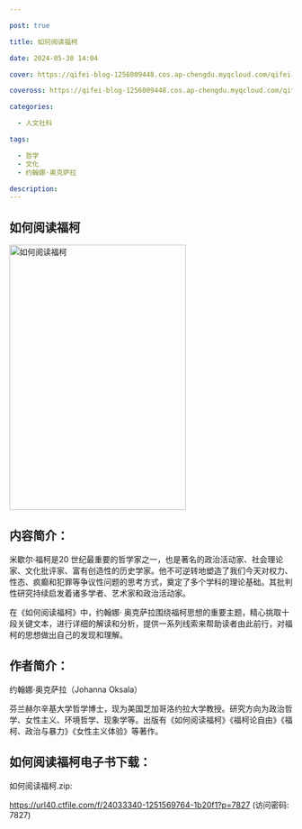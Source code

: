 ```yaml
---

post: true

title: 如何阅读福柯

date: 2024-05-30 14:04

cover: https://qifei-blog-1256009448.cos.ap-chengdu.myqcloud.com/qifei-blog/s34016425.jpg

coveross: https://qifei-blog-1256009448.cos.ap-chengdu.myqcloud.com/qifei-blog/s34016425.jpg

categories:

  - 人文社科

tags:

  - 哲学
  - 文化
  - 约翰娜·奥克萨拉

description:
---
```


## 如何阅读福柯

<img alt="如何阅读福柯" class="aligncenter loading" data-was-processed="true" decoding="async" fetchpriority="high" height="471" src="https://qifei-blog-1256009448.cos.ap-chengdu.myqcloud.com/qifei-blog/s34016425.jpg" style="cursor: zoom-in;" width="314"/>

## 内容简介：

米歇尔·福柯是20 世纪最重要的哲学家之一，也是著名的政治活动家、社会理论家、文化批评家、富有创造性的历史学家。他不可逆转地塑造了我们今天对权力、性态、疯癫和犯罪等争议性问题的思考方式，奠定了多个学科的理论基础。其批判性研究持续启发着诸多学者、艺术家和政治活动家。

在《如何阅读福柯》中，约翰娜· 奥克萨拉围绕福柯思想的重要主题，精心挑取十段关键文本，进行详细的解读和分析，提供一系列线索来帮助读者由此前行，对福柯的思想做出自己的发现和理解。

## 作者简介：

约翰娜·奥克萨拉（Johanna Oksala）

芬兰赫尔辛基大学哲学博士，现为美国芝加哥洛约拉大学教授。研究方向为政治哲学、女性主义、环境哲学、现象学等。出版有《如何阅读福柯》《福柯论自由》《福柯、政治与暴力》《女性主义体验》等著作。

## 如何阅读福柯电子书下载：

如何阅读福柯.zip: 

https://url40.ctfile.com/f/24033340-1251569764-1b20f1?p=7827 (访问密码: 7827)
